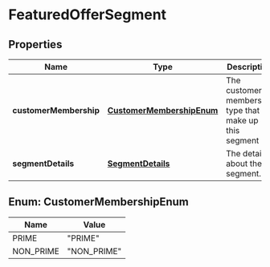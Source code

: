 
# FeaturedOfferSegment

## Properties
Name | Type | Description | Notes
------------ | ------------- | ------------- | -------------
**customerMembership** | [**CustomerMembershipEnum**](#CustomerMembershipEnum) | The customer membership type that make up this segment | 
**segmentDetails** | [**SegmentDetails**](SegmentDetails.md) | The details about the segment. | 


<a name="CustomerMembershipEnum"></a>
## Enum: CustomerMembershipEnum
Name | Value
---- | -----
PRIME | &quot;PRIME&quot;
NON_PRIME | &quot;NON_PRIME&quot;



